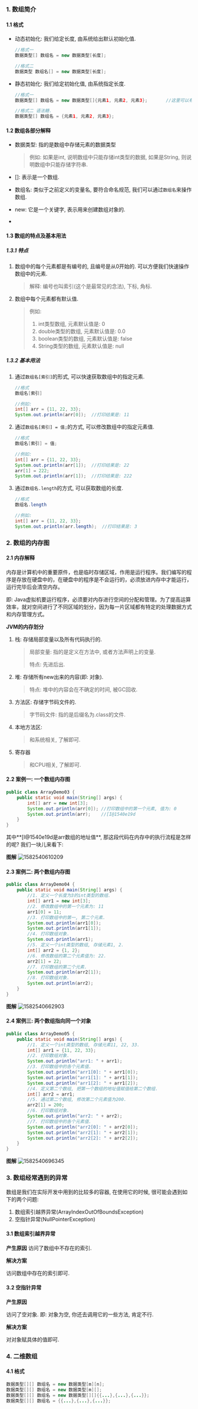 ### 1. 数组简介 

#### 1.1 格式

* 动态初始化: 我们给定长度, 由系统给出默认初始化值.

  ```java
  //格式一
  数据类型[] 数组名 = new 数据类型[长度];
  
  //格式二
  数据类型 数组名[] = new 数据类型[长度];
  ```

* 静态初始化: 我们给定初始化值, 由系统指定长度. 

  ```java
  //格式一
  数据类型[] 数组名 = new 数据类型[]{元素1, 元素2, 元素3};		//这里可以有多个元素.
  
  //格式二 语法糖.
  数据类型[] 数组名 = {元素1, 元素2, 元素3};
  ```


#### 1.2 数组各部分解释

* 数据类型: 指的是数组中存储元素的数据类型

  > 例如: 如果是int, 说明数组中只能存储int类型的数据, 如果是String, 则说明数组中只能存储字符串.

* []: 表示是一个数组.

* 数组名: 类似于之前定义的变量名, 要符合命名规范, 我们可以通过`数组名`来操作数组.

* new: 它是一个关键字, 表示用来创建数组对象的. 

* [长度]: 表示数组中最多能存储几个元素.

#### 1.3 数组的特点及基本用法

##### 1.3.1 特点

1. 数组中的每个元素都是有编号的, 且编号是从0开始的. 可以方便我们快速操作数组中的元素. 

   > 解释: 编号也叫索引(这个是最常见的念法), 下标, 角标. 

2. 数组中每个元素都有默认值. 

   > 例如:
   >
   > 1. int类型数组, 元素默认值是: 0
   > 2. double类型的数组, 元素默认值是: 0.0
   > 3. boolean类型的数组, 元素默认值是: false
   > 4. String类型的数组, 元素默认值是: null

##### 1.3.2 基本用法

1. 通过`数组名[索引]`的形式, 可以快速获取数组中的指定元素.

   ```java
   //格式
   数组名[索引]
   
   //例如:
   int[] arr = {11, 22, 33};
   System.out.println(arr[0]);	//打印结果是: 11
   ```

2. 通过`数组名[索引] = 值;`的方式, 可以修改数组中的指定元素值. 

   ```java
   //格式
   数组名[索引] = 值;
   
   //例如:
   int[] arr = {11, 22, 33};
   System.out.println(arr[1]);	//打印结果是: 22
   arr[1] = 222;
   System.out.println(arr[1]);	//打印结果是: 222
   ```

3. 通过`数组名.length`的方式, 可以获取数组的长度.

   ```java
   //格式
   数组名.length
   
   //例如:
   int[] arr = {11, 22, 33};
   System.out.println(arr.length);	//打印结果是: 3
   ```

### 2. 数组的内存图

#### 2.1 内存解释

内存是计算机中的重要原件，也是临时存储区域，作用是运行程序。我们编写的程序是存放在硬盘中的，在硬盘中的程序是不会运行的，必须放进内存中才能运行，运行完毕后会清空内存。

即: Java虚拟机要运行程序，必须要对内存进行空间的分配和管理。为了提高运算效率，就对空间进行了不同区域的划分，因为每一片区域都有特定的处理数据方式和内存管理方式。

**JVM的内存划分**

1. 栈: 存储局部变量以及所有代码执行的. 

   > 局部变量: 指的是定义在方法中, 或者方法声明上的变量. 
   >
   > 特点: 先进后出. 

2. 堆: 存储所有new出来的内容(即: 对象).

   > 特点: 堆中的内容会在不确定的时间, 被GC回收. 

3. 方法区: 存储字节码文件的.

   > 字节码文件: 指的是后缀名为.class的文件. 

4. 本地方法区:

   > 和系统相关, 了解即可. 

5. 寄存器

   > 和CPU相关, 了解即可.

#### 2.2 案例一: 一个数组内存图

```java
public class ArrayDemo03 {
    public static void main(String[] args) {
        int[] arr = new int[3];
        System.out.println(arr[0]);	//打印数组中的第一个元素, 值为: 0
        System.out.println(arr);    //[I@1540e19d
    }
}
```

其中**[I@1540e19d是arr数组的地址值**, 那这段代码在内存中的执行流程是怎样的呢? 我们一块儿来看下:

**图解**
![1582540610209](assets/1582540610209.png)

#### 2.3 案例二: 两个数组内存图

```java
public class ArrayDemo04 {
    public static void main(String[] args) {
        //1. 定义一个长度为3的int类型的数组.
        int[] arr1 = new int[3];
        //2. 修改数组中的第一个元素为: 11
        arr1[0] = 11;
        //3. 打印数组中的第一, 第二个元素.
        System.out.println(arr1[0]);
        System.out.println(arr1[1]);
        //4. 打印数组对象.
        System.out.println(arr1);
        //5. 定义一个int类型的数组, 存储元素1, 2.
        int[] arr2 = {1, 2};
        //6. 修改数组的第二个元素值为: 22.
        arr2[1] = 22;
        //7. 打印数组的第二个元素.
        System.out.println(arr2[1]);
        //8. 打印数组对象.
        System.out.println(arr2);
    }
}
```

**图解**
![1582540662903](assets/1582540662903.png)

#### 2.4 案例三: 两个数组指向同一个对象

```java
public class ArrayDemo05 {
    public static void main(String[] args) {
        //1. 定义一个int类型的数组, 存储元素11, 22, 33.
        int[] arr1 = {11, 22, 33};
        //2. 打印数组对象.
        System.out.println("arr1: " + arr1);
        //3. 打印数组中的各个元素值.
        System.out.println("arr1[0]: " + arr1[0]);
        System.out.println("arr1[1]: " + arr1[1]);
        System.out.println("arr1[2]: " + arr1[2]);
        //4. 定义第二个数组, 把第一个数组的地址值赋值给第二个数组.
        int[] arr2 = arr1;
        //5. 通过第二个数组, 修改第二个元素值为200.
        arr2[1] = 200;
        //6. 打印数组对象.
        System.out.println("arr2: " + arr2);
        //7. 打印数组中的各个元素值.
        System.out.println("arr2[0]: " + arr2[0]);
        System.out.println("arr2[1]: " + arr2[1]);
        System.out.println("arr2[2]: " + arr2[2]);
    }
}
```

**图解**
![1582540696345](assets/1582540696345.png)

### 3. 数组经常遇到的异常

数组是我们在实际开发中用到的比较多的容器, 在使用它的时候, 很可能会遇到如下的两个问题:

1. 数组索引越界异常(ArrayIndexOutOfBoundsException)
2. 空指针异常(NullPointerException)

#### 3.1 数组索引越界异常

**产生原因**
访问了数组中不存在的索引. 

**解决方案**

访问数组中存在的索引即可.

#### 3.2 空指针异常

**产生原因**

访问了空对象. 即: 对象为空, 你还去调用它的一些方法, 肯定不行. 

**解决方案**

对对象赋具体的值即可.

### 4. 二维数组

#### 4.1 格式

```java
数据类型[][] 数组名 = new 数据类型[m][n];
数据类型[][] 数组名 = new 数据类型[m][];
数据类型[][] 数组名 = new 数据类型[][]{{...},{...},{...}};
数据类型[][] 数组名 = {{...},{...},{...}};
```

